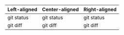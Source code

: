 | Left-aligned | Center-aligned | Right-aligned |
| ----------------------------       |     ---     |          --- |
| git status   | git status     | git status    |
| git diff     | git diff       | git diff      |
